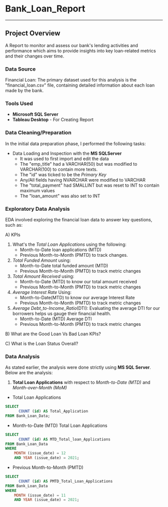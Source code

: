 # Bank_Loan_Report
---
## Project Overview
A Report to monitor and assess our bank's lending activities and performance which aims to provide insights into key loan-related metrics and their changes over time.

### Data Source
Financial Loan: The primary dataset used for this analysis is the "financial_loan.csv" file, containing detailed information about each loan made by the bank.

### Tools Used
- **Microsoft SQL Server**
- **Tableau Desktop** - For Creating Report

### Data Cleaning/Preparation
  In the initial data preparation phase, I performed the following tasks:
 - Data Loading and Inspection with the **MS SQLServer**
   - It was used to first import and edit the data
   - The "emp_title" had a VARCHAR(50) but was modified to VARCHAR(100) to contain more texts.
   - The "id" was ticked to be the *Primary Key*
   - Any/All fields having NVARCHAR were modified to VARCHAR
   - The "total_payment" had SMALLINT but was reset to INT to contain maximum values
   - The "loan_amount" was also set to INT

  ### Exploratory Data Analysis
EDA involved exploring the financial loan data to answer key questions, such as:

A) KPIs
  1. What's the *Total Loan Applications* using the following:
     - Month-to-Date loan applications (MTD)
     - Previous Month-to-Month (PMTD) to track changes.
  2. *Total Funded Amount* using:
       - Month-to-Date total funded amount (MTD)
       - Previous Month-to-Month (PMTD) to track metric changes
  3. *Total Amount Received* using:
      - Month-to-Date (MTD) to know our total amount received
      - Previous Month-to-Month (PMTD) to track metric changes
  4. *Average Interest Rate* Using:
      - Month-to-Date(MTD) to know our average Interest Rate
       - Previous Month-to-Month (PMTD) to track metric changes
  5. *Average Debt_to-Income_Ratio*(DTI): Evaluating the average DTI for our borrowers helps us 
     gauge their financial health. 
      - Month-to-Date (MTD) Average DTI
       - Previous Month-to-Month (PMTD) to track metric changes

B) What are the Good Loan Vs Bad Loan KPIs?

C) What is the Loan Status Overall?

### Data Analysis
As stated earlier, the analysis were done strictly using **MS SQL Server**. Below are the analysis:
1. **Total Loan Applications** with respect to *Month-to-Date (MTD)* and *Month-over-Month (MoM)*
- Total Loan Applications
```SQL 
SELECT
      COUNT (id) AS Total_Application
FROM Bank_Loan_Data;
```
- Month-to-Date (MTD) Total Loan Applications
```SQL
SELECT
      COUNT (id) AS MTD_Total_loan_Applications
FROM Bank_Loan_Data
WHERE
    MONTH (issue_date) = 12
	AND YEAR (issue_date) = 2021;
```
- Previous Month-to-Month (PMTD)
```SQL
SELECT
      COUNT (id) AS PMTD_Total_Loan_Applications
FROM Bank_Loan_Data
WHERE
    MONTH (issue_date) = 11
	AND YEAR (issue_date) = 2021;
``` 
